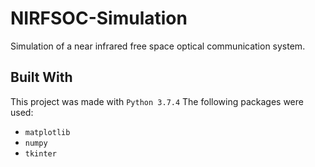 # NIRFSOC-Simulation
Simulation of a near infrared free space optical communication system.

## Built With
This project was made with `Python 3.7.4`
The following packages were used:
* `matplotlib`
* `numpy`
* `tkinter`
